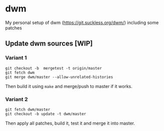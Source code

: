 # dwm

My personal setup of dwm (https://git.suckless.org/dwm/) including some patches

## Update dwm sources [WIP]

### Variant 1

```
git checkout -b  mergetest -t origin/master
git fetch dwm
git merge dwm/master --allow-unrelated-histories
```

Then build it using `make` and merge/push to master if it works.

### Variant 2

```
git fetch dwm/master
git checkout -b update -t dwm/master
```

Then apply all patches, build it, test it and merge it into master.
